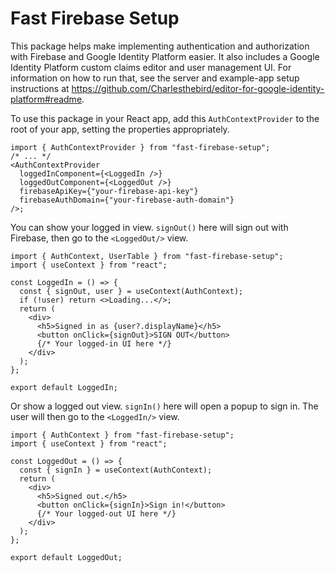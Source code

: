 # Fast Firebase Setup

This package helps make implementing authentication and authorization with Firebase and Google Identity Platform easier. It also includes a Google Identity Platform custom claims editor and user management UI. For information on how to run that, see the server and example-app setup instructions at https://github.com/Charlesthebird/editor-for-google-identity-platform#readme.

To use this package in your React app, add this `AuthContextProvider` to the root of your app, setting the properties appropriately.

```tsx
import { AuthContextProvider } from "fast-firebase-setup";
/* ... */
<AuthContextProvider
  loggedInComponent={<LoggedIn />}
  loggedOutComponent={<LoggedOut />}
  firebaseApiKey={"your-firebase-api-key"}
  firebaseAuthDomain={"your-firebase-auth-domain"}
/>;
```

You can show your logged in view. `signOut()` here will sign out with Firebase, then go to the `<LoggedOut/>` view.

```tsx
import { AuthContext, UserTable } from "fast-firebase-setup";
import { useContext } from "react";

const LoggedIn = () => {
  const { signOut, user } = useContext(AuthContext);
  if (!user) return <>Loading...</>;
  return (
    <div>
      <h5>Signed in as {user?.displayName}</h5>
      <button onClick={signOut}>SIGN OUT</button>
      {/* Your logged-in UI here */}
    </div>
  );
};

export default LoggedIn;
```

Or show a logged out view. `signIn()` here will open a popup to sign in. The user will then go to the `<LoggedIn/>` view.

```tsx
import { AuthContext } from "fast-firebase-setup";
import { useContext } from "react";

const LoggedOut = () => {
  const { signIn } = useContext(AuthContext);
  return (
    <div>
      <h5>Signed out.</h5>
      <button onClick={signIn}>Sign in!</button>
      {/* Your logged-out UI here */}
    </div>
  );
};

export default LoggedOut;
```
